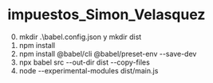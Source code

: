 # impuestos_Simon_Velasquez
0. mkdir .\babel.config.json y mkdir dist
1. npm install
2. npm install @babel/cli @babel/preset-env --save-dev
3. npx babel src --out-dir dist --copy-files
4. node --experimental-modules dist/main.js
